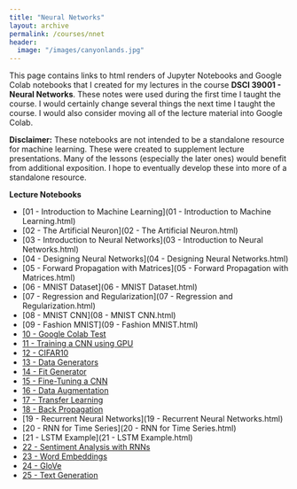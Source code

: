 ```yaml
---
title: "Neural Networks"
layout: archive
permalink: /courses/nnet
header:
  image: "/images/canyonlands.jpg"
---
```


This page contains links to html renders of Jupyter Notebooks and Google Colab notebooks that I created for my lectures in the course <b>DSCI 39001 - Neural Networks</b>. These notes were used during the first time I taught the course. I would certainly change several things the next time I taught the course. I would also consider moving all of the lecture material into Google Colab.

**Disclaimer:** These notebooks are not intended to be a standalone resource for machine learning. These were created to supplement lecture presentations. Many of the lessons (especially the later ones) would benefit from additional exposition. I hope to eventually develop these into more of a standalone resource. 

<b>Lecture Notebooks</b>
+ [01 - Introduction to Machine Learning](01 - Introduction to Machine Learning.html)
+ [02 - The Artificial Neuron](02 - The Artificial Neuron.html)
+ [03 - Introduction to Neural Networks](03 - Introduction to Neural Networks.html)
+ [04 - Designing Neural Networks](04 - Designing Neural Networks.html)
+ [05 - Forward Propagation with Matrices](05 - Forward Propagation with Matrices.html)
+ [06 - MNIST Dataset](06 - MNIST Dataset.html)
+ [07 - Regression and Regularization](07 - Regression and Regularization.html)
+ [08 - MNIST CNN](08 - MNIST CNN.html)
+ [09 - Fashion MNIST](09 - Fashion MNIST.html)
+ [10 - Google Colab Test](https://drive.google.com/drive/u/5/folders/1P22M7dleoaDvFSAlGa06G3IyOo_bWyhN)
+ [11 - Training a CNN using GPU](https://drive.google.com/drive/u/5/folders/1mgqxkR7yiEsGDvjY3u-_DIbX7G3dYSvA)
+ [12 - CIFAR10](https://drive.google.com/drive/u/5/folders/1JQxEI9OKMP0ChiuWIKJIxnnONhV-LXw3)
+ [13 - Data Generators](https://drive.google.com/drive/u/5/folders/1036zVBirVMBKhjKEjJyb7gzrGwsUjZTP)
+ [14 - Fit Generator](https://drive.google.com/drive/u/5/folders/1VCot4DNaIi7DwBrpSigNG99msxKy8lLZ)
+ [15 - Fine-Tuning a CNN](https://drive.google.com/drive/u/5/folders/1JVXKI0hCfIjUXPJu17dUeamK4nN32ItE)
+ [16 - Data Augmentation](https://drive.google.com/drive/u/5/folders/1lZ5cIBlvJhRlZYRz3wPsBz5gz0xpr5Rq)
+ [17 - Transfer Learning](https://drive.google.com/drive/u/5/folders/1VmW_GkohED6P0B8V0JOYiWZMYNYuPrdQ)
+ [18 - Back Propagation](https://drive.google.com/drive/u/5/folders/1Ah0jVINsC90YhF0MXyiyIuYjVzmwz1KC)
+ [19 - Recurrent Neural Networks](19 - Recurrent Neural Networks.html)
+ [20 - RNN for Time Series](20 - RNN for Time Series.html)
+ [21 - LSTM Example](21 - LSTM Example.html)
+ [22 - Sentiment Analysis with RNNs](https://drive.google.com/drive/u/5/folders/1dTP2l7OFf4LTY7Uq7bBFLkx8s_gVu09W)
+ [23 - Word Embeddings](https://drive.google.com/drive/u/5/folders/1rxDgAY0tg-24sI6_MuB-TrqR8CL3CtKl)
+ [24 - GloVe](https://drive.google.com/drive/u/5/folders/1RjJtWwvubNC89pr-9T8YsWFr8EiMd1KW)
+ [25 - Text Generation](https://drive.google.com/drive/u/5/folders/1gMeGeNnKpLFU0t1k83HEMKceKDYK84yM)
